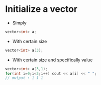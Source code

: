 # Initialize a vector
* Simply
```c++
vector<int> a;
```
* With certain size
```c++
vector<int> a(3);
```
* With certain size and specifically value
```c++
vector<int> a(3,1);
for(int i=0;i<3;i++) cout << a[i] << " ";
// output : 1 1 1
```